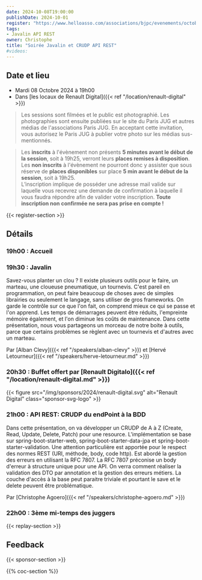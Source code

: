 ```yaml
---
date: 2024-10-08T19:00:00
publishDate: 2024-10-01
register: "https://www.helloasso.com/associations/bjpc/evenements/octobre-2024"
tags:
- Javalin API REST
owner: Christophe
title: "Soirée Javalin et CRUDP API REST"
#videos:
---
```


## Date et lieu

* Mardi 08 Octobre 2024 à 19h00
* Dans [les locaux de Renault Digital]({{< ref "/location/renault-digital" >}})

> Les sessions sont filmées et le public est photographié. Les photographies sont ensuite publiées sur le site du Paris JUG et autres médias de l'associations Paris JUG. En acceptant cette invitation, vous autorisez le Paris JUG à publier votre photo sur les médias sus-mentionnés.

> Les **inscrits** à l'évènement non présents **5 minutes avant le début de la session**, soit à 19h25, verront leurs **places remises à disposition**.  
Les **non inscrits** à l'évènement ne pourront donc y assister que sous réserve de **places disponibles** sur place **5 min avant le début de la session**, soit à 19h25.  
L’inscription implique de posséder une adresse mail valide sur laquelle vous recevrez une demande de confirmation à laquelle il vous faudra répondre afin de valider votre inscription.
**Toute inscription non confirmée ne sera pas prise en compte !**

{{< register-section >}}

## Détails

### 19h00 : Accueil

### 19h30 : Javalin

Savez-vous planter un clou ? Il existe plusieurs outils pour le faire, un marteau, une cloueuse pneumatique, un tournevis.
C'est pareil en programmation, on peut faire beaucoup de choses avec de simples librairies ou seulement le langage, sans utiliser de gros frameworks.
On garde le contrôle sur ce que l'on fait, on comprend mieux ce qui se passe et l'on apprend.
Les temps de démarrages peuvent être réduits, l'empreinte mémoire également, et l'on diminue les coûts de maintenance.
Dans cette présentation, nous vous partageons un morceau de notre boite à outils, parce que certains problèmes se règlent avec un tournevis et d'autres avec un marteau.

Par [Alban Clevy]({{< ref "/speakers/alban-clevy" >}}) et [Hervé Letourneur]({{< ref "/speakers/herve-letourneur.md" >}})

### 20h30 : Buffet offert par [Renault Digitalo]({{< ref "/location/renault-digital.md" >}})


{{< figure src="/img/sponsors/2024/renault-digital.svg" alt="Renault Digital" class="sponsor-svg-logo" >}}

### 21h00 : API REST: CRUDP du endPoint à la BDD

Dans cette présentation, on va développer un CRUDP de A à Z (Create, Read, Update, Delete, Patch) pour une resource.
L'implémentation se base sur spring-boot-starter-web, spring-boot-starter-data-jpa et spring-boot-starter-validation.
Une attention particulière est apportée pour le respect des normes REST (URI, méthode, body, code http).
Est abordé la gestion des erreurs en utilisant la RFC 7807.
La RFC 7807 préconise un body d'erreur à structure unique pour une API.
On verra comment réaliser la validation des DTO par annotation et la gestion des erreurs métiers.
La couche d'accès à la base peut paraitre triviale et pourtant le save et le delete peuvent être problématique.

Par [Christophe Agoero]({{< ref "/speakers/christophe-agoero.md" >}})

### 22h00 : 3ème mi-temps des juggers

{{< replay-section >}}

## Feedback

{{< sponsor-section >}}

{{% coc-section %}}
